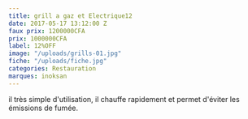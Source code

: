 ```yaml
---
title: grill a gaz et Electrique12
date: 2017-05-17 13:12:00 Z
faux prix: 1200000CFA
prix: 1000000CFA
label: 12%OFF
image: "/uploads/grills-01.jpg"
fiche: "/uploads/fiche.jpg"
categories: Restauration
marques: inoksan
---
```


il très simple d'utilisation, il chauffe rapidement et permet d'éviter les émissions de fumée.